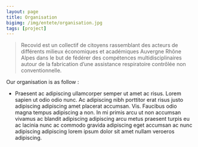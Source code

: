 ```yaml
---
layout: page
title: Organisation
bigimg: /img/entete/organisation.jpg
tags: [project]
---
```


> Recovid est un collectif de citoyens rassemblant des acteurs de différents milieux économiques et académiques Auvergne Rhône Alpes dans le but de fédérer des compétences multidisciplinaires autour de la fabrication d’une assistance respiratoire contrôlée non conventionnelle.

Our organisation is as follow :

- Praesent ac adipiscing ullamcorper semper ut amet ac risus. Lorem sapien ut odio odio nunc. Ac adipiscing nibh porttitor erat risus justo adipiscing adipiscing amet placerat accumsan. Vis. Faucibus odio magna tempus adipiscing a non. In mi primis arcu ut non accumsan vivamus ac blandit adipiscing adipiscing arcu metus praesent turpis eu ac lacinia nunc ac commodo gravida adipiscing eget accumsan ac nunc adipiscing adipiscing lorem ipsum dolor sit amet nullam veroeros adipiscing.
